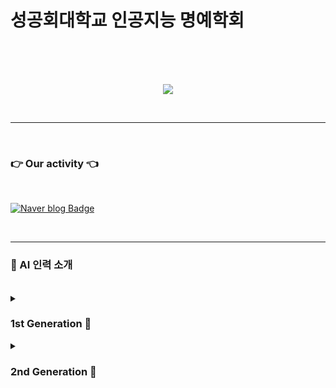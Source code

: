 <div align="center">
</div>

# 성공회대학교 인공지능 명예학회


</br></br></br>


<p align="center"><img src="https://github.com/Ryuchanghoon/Quality_improvement_GAN/assets/107829554/61552df9-80d6-46ee-a67e-9502929ded6d"/></p>

</br>

---



</br>

### 👉  Our activity  👈

</br>

[![Naver blog Badge](https://img.shields.io/badge/-Naver%20blog-brightgreen?style=flat-square&logo=Naver&logoColor=white&link=https://cafe.naver.com/skhuai)](https://cafe.naver.com/skhuai)



</br>


---

### 🦾 AI 인력 소개

</br>

<details> 
<summary>
<h3>
1st Generation 🤖 
</h3>
</summary>

#### [류창훈](https://github.com/Ryuchanghoon)
#### [박무재](https://github.com/Mujae)
#### [최민우](https://github.com/chaiminwoo0223)



</details>


<details> 
<summary>
<h3>
2nd Generation 🤖 
</h3>
</summary>

#### [김윤아](https://github.com/kkiwiio)
#### [최동락](https://github.com/rakdong)
#### [송석준](https://github.com/suwdle)
#### [김은총](https://github.com/rltgjqmtkdydwk)
#### [빈채림](https://github.com/chaelimee)
#### [안지호](https://github.com/anijiho)
#### [윤이정](https://github.com/Today-ijeong)

</details>
